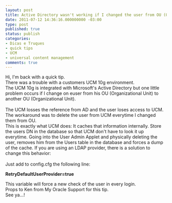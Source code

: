 ```yaml
---
layout: post
title: Active Directory wasn't working if I changed the user from OU (Organizational Unit)
date: 2011-07-12 14:36:16.000000000 -03:00
type: post
published: true
status: publish
categories:
- Dicas e Truques
- quick tips
- UCM
- universal content management
comments: true
---
```

Hi, I'm back with a quick tip.  
There was a trouble with a customers UCM 10g environment.<br />
The UCM 10g is integrated with Microsoft's Active Directory but one little problem occurs if I change on euser from his OU (Organizational Unit) to another OU (Organizational Unit).<br />  
The UCM losses the reference from AD and the user loses access to UCM. The workaround was to delete the user from UCM everytime I changed them from OU.<br />
This is exactly what UCM does: It caches that information internally. Store the users DN in the database so that UCM don't have to look it up everytime. Going into the User Admin Applet and physically deleting the user, removes him from the Users table in the database and forces a dump of the cache.
If you are using an LDAP provider, there is a solution to change this behavior:  <br />  
Just add to config.cfg the following line:  
<p><strong>RetryDefaultUserProvider=true</strong></p>
This variable will force a new check of the user in every login.<br />
Props to Ken from My Oracle Support for this tip.<br />
See ya...!  <br />
